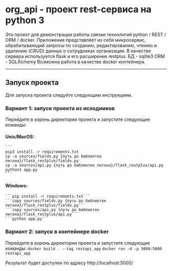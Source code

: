 # org_api - проект rest-сервиса на python 3
Это проект для демонстрации работы связки технологий python / REST / ORM / docker.
Приложение представляет из себя микросервис, обрабатывающий запросы по созданию, редактированию, чтению и удалению (CRUD) данных о сотрудниках организации.
В качестве сервера используется flask и его расширение restplus.
БД - sqlite3
ORM - SQLAlchemy
Возможна работа в качестве docker контейнера.
_____
## Запуск проекта
Для запуска проекта следуйте следующим инструкциям.

### Вариант 1: запуск проекта из исходников
Перейдите в корень директории проекта и запустите следующие команды:
#### Unix/MacOS:
    ```
    pip3 install -r requirements.txt
    cp -a sources/fields.py {путь до библиотек питона}/flask_restplus/fields.py
    cp -a sources/api.py {путь до библиотек питона}/flask_restplus/api.py
    python3 app.py
    ```

#### Windows:
    ```pip install -r requirements.txt```
    ```copy sources/fields.py {путь до библиотек питона}/flask_restplus/fields.py```
    ```copy sources/api.py {путь до библиотек питона}/flask_restplus/api.py```
    ```python app.py```

### Вариант 2: запуск в контейнере docker
Перейдите в корень директории проекта и запустите следующие команды:
    ```docker build . --tag restapi_app```
    ```docker run -d -p 5000:5000 restapi_app```

Результат будет доступен по адресу http://localhost:5000/
